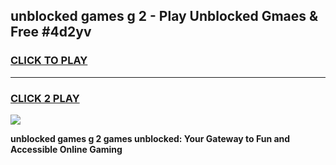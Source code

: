 
## unblocked games g 2 - Play Unblocked Gmaes & Free #4d2yv
<h3>
<a href="https://premium.freeplayer.one?title=unblocked_games_g_2&ref=03M">CLICK TO PLAY</a></h3>
<hr>

<h3>
<a href="https://premium.freeplayer.one?title=unblocked_games_g_2&ref=03M">CLICK 2 PLAY</a>
  
</h3>

<a href="https://premium.freeplayer.one?title=unblocked_games_g_2&ref=03M"><img src="https://clearcache.store/games.png"></a>


**unblocked games g 2 games unblocked: Your Gateway to Fun and Accessible Online Gaming**
